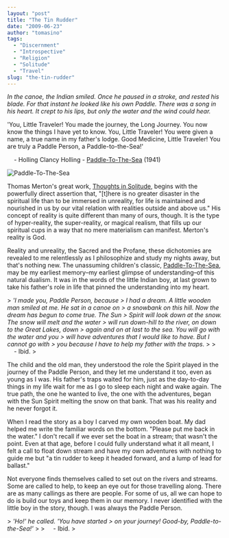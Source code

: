 ```yaml
---
layout: "post"
title: "The Tin Rudder"
date: "2009-06-23"
author: "tomasino"
tags:
  - "Discernment"
  - "Introspective"
  - "Religion"
  - "Solitude"
  - "Travel"
slug: "the-tin-rudder"
---
```


<span style="font-style:italic;">In the canoe, the Indian smiled. Once
he paused in a stroke, and rested his blade. For that instant he looked
like his own Paddle. There was a song in his heart. It crept to his
lips, but only the water and the wind could hear.


'You, Little Traveler! You made the journey, the Long Journey. You now
know the things I have yet to know. You, Little Traveler! You were given
a name, a true name in my father's lodge. Good Medicine, Little
Traveler! You are truly a Paddle Person, a Paddle-to-the-Sea!'</span>

    - Holling Clancy Holling - [Paddle-To-The-Sea][] (1941)

![Paddle-To-The-Sea][1]

Thomas Merton's great work, <span
style="text-decoration:underline;">Thoughts in Solitude</span>, begins
with the powerfully direct assertion that, "[t]here is no greater
disaster in the spiritual life than to be immersed in unreality, for
life is maintained and nourished in us by our vital relation with
realities outside and above us." His concept of reality is quite
different than many of ours, though. It is the type of hyper-reality,
the super-reality, or magical realism, that fills up our spiritual cups
in a way that no mere materialism can manifest. Merton's reality is God.

Reality and unreality, the Sacred and the Profane, these dichotomies are
revealed to me relentlessly as I philosophize and study my nights away,
but that's nothing new. The unassuming children's classic, <span
style="text-decoration:underline;">Paddle-To-The-Sea</span>, may be my
earliest memory–my earliest glimpse of understanding–of this natural
dualism. It was in the words of the little Indian boy, at last grown to
take his father's role in life that pinned the understanding into my
heart.

<p>
> <span style="font-style: italic;">'I made you, Paddle Person, because
> I had a dream. A little wooden man smiled at me. He sat in a canoe on
> a snowbank on this hill. Now the dream has begun to come true. The Sun
> Spirit will look down at the snow. The snow will melt and the water
> will run down-hill to the river, on down to the Great Lakes, down
> again and on at last to the sea. You will go with the water and you
> will have adventures that I would like to have. But I cannot go with
> you because I have to help my father with the traps.</span>
>
>      - Ibid.
> </p>

The child and the old man, they understood the role the Spirit played in
the journey of the Paddle Person, and they let me understand it too,
even as young as I was. His father's traps waited for him, just as the
day-to-day things in my life wait for me as I go to sleep each night and
wake again. The true path, the one he wanted to live, the one with the
adventures, began with the Sun Spirit melting the snow on that bank.
That was his reality and he never forgot it.

When I read the story as a boy I carved my own wooden boat. My dad
helped me write the familiar words on the bottom. "Please put me back in
the water." I don't recall if we ever set the boat in a stream; that
wasn't the point. Even at that age, before I could fully understand what
it all meant, I felt a call to float down stream and have my own
adventures with nothing to guide me but "a tin rudder to keep it headed
forward, and a lump of lead for ballast."

Not everyone finds themselves called to set out on the rivers and
streams. Some are called to help, to keep an eye out for those
travelling along. There are as many callings as there are people. For
some of us, all we can hope to do is build our toys and keep them in our
memory. I never identified with the little boy in the story, though. I
was always the Paddle Person.

<p>
> <span style="font-style: italic;">'Ho!' he called. 'You have started
> on your journey! Good-by, Paddle-to-the-Sea!'</span>
>
>      - Ibid.
> </p>

  [Paddle-To-The-Sea]: //nighttrainfilms.net/NTFWEB/NTFPages/PaddleToTheSea/index.htm
  [1]: //blog.tomasino.org/images/paddle_to_the_sea.jpg
